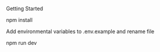 Getting Started 

npm install 

Add environmental variables to .env.example and rename file 

npm run dev 
